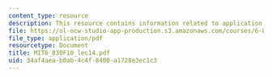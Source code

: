 ```yaml
---
content_type: resource
description: This resource contains information related to application errors.
file: https://ol-ocw-studio-app-production.s3.amazonaws.com/courses/6-830-database-systems-fall-2010/34af4aeab0ab4c4f8400a1728e3ec1c3_MIT6_830F10_lec14.pdf
file_type: application/pdf
resourcetype: Document
title: MIT6_830F10_lec14.pdf
uid: 34af4aea-b0ab-4c4f-8400-a1728e3ec1c3
---
```

